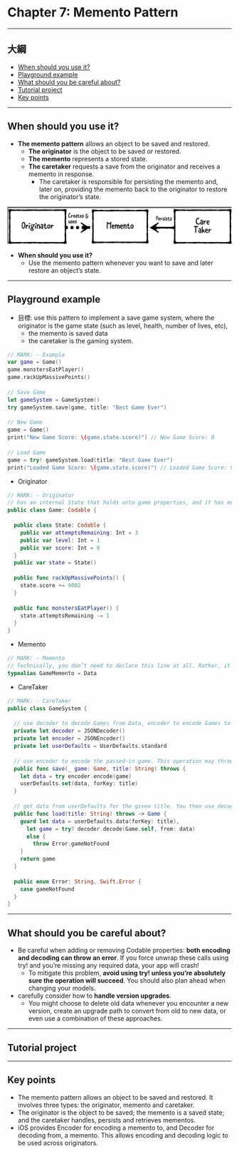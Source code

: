 # Chapter 7: Memento Pattern

------

## 大綱

- [When should you use it?](#1)
- [Playground example](#2)
- [What should you be careful about?](#3)
- [Tutorial project](#4)
- [Key points](#5)

------

<h2 id="1">When should you use it?</h2>

- **The memento pattern** allows an object to be saved and restored. 
  - **The originator** is the object to be saved or restored.
  - **The memento** represents a stored state.
  - **The caretaker** requests a save from the originator and receives a memento in response. 
    - The caretaker is responsible for persisting the memento and, later on, providing the memento back to the originator to restore the originator’s state.

![](../.gitbook/assets/38.png)

- **When should you use it?**
  - Use the memento pattern whenever you want to save and later restore an object’s state.


------

<h2 id="2">Playground example</h2>

- 目標: use this pattern to implement a save game system, where the originator is the game state (such as level, health, number of lives, etc), 
  - the memento is saved data
  - the caretaker is the gaming system.

```swift
// MARK: - Example
var game = Game()
game.monstersEatPlayer()
game.rackUpMassivePoints()

// Save Game
let gameSystem = GameSystem()
try gameSystem.save(game, title: "Best Game Ever")

// New Game
game = Game()
print("New Game Score: \(game.state.score)") // New Game Score: 0

// Load Game
game = try! gameSystem.load(title: "Best Game Ever")
print("Loaded Game Score: \(game.state.score)") // Loaded Game Score: 9002
```

- Originator

```swift
// MARK: - Originator
// has an internal State that holds onto game properties, and it has methods to handle in-game actions. You also declare Game and State conform to Codable.
public class Game: Codable {
  
  public class State: Codable {
    public var attemptsRemaining: Int = 3
    public var level: Int = 1
    public var score: Int = 0
  }
  public var state = State()
  
  public func rackUpMassivePoints() {
    state.score += 9002
  }
  
  public func monstersEatPlayer() {
    state.attemptsRemaining -= 1
  }
}
```

- Memento

```swift
// MARK: - Memento
// Technically, you don’t need to declare this line at all. Rather, it’s here to inform you the GameMemento is actually Data
typealias GameMemento = Data
```

- CareTaker

```swift
// MARK: - CareTaker
public class GameSystem {
  
  // use decoder to decode Games from Data, encoder to encode Games to Data, and userDefaults to persist Data to disk
  private let decoder = JSONDecoder()
  private let encoder = JSONEncoder()
  private let userDefaults = UserDefaults.standard
  
  // use encoder to encode the passed-in game. This operation may throw an error, so you must prefix it with try. You then save the resulting data under the given title within userDefaults.
  public func save(_ game: Game, title: String) throws {
    let data = try encoder.encode(game)
    userDefaults.set(data, forKey: title)
  }
  
  // get data from userDefaults for the given title. You then use decoder to decode the Game from the data. If either operation fails, you throw a custom error for Error.gameNotFound.
  public func load(title: String) throws -> Game {
    guard let data = userDefaults.data(forKey: title),
      let game = try? decoder.decode(Game.self, from: data)
      else {
        throw Error.gameNotFound
    }
    return game
  }
  
  public enum Error: String, Swift.Error {
    case gameNotFound
  }
}
```

------

<h2 id="3">What should you be careful about?</h2>

- Be careful when adding or removing Codable properties: **both encoding and decoding can throw an error**. If you force unwrap these calls using try! and you’re missing any required data, your app will crash!
  - To mitigate this problem, **avoid using try! unless you’re absolutely sure the operation will succeed**. You should also plan ahead when changing your models.
- carefully consider how to **handle version upgrades**. 
  - You might choose to delete old data whenever you encounter a new version, create an upgrade path to convert from old to new data, or even use a combination of these approaches.

------

<h2 id="4">Tutorial project</h2>



------

<h2 id="5">Key points</h2>

- The memento pattern allows an object to be saved and restored. It involves three types: the originator, memento and caretaker.
- The originator is the object to be saved; the memento is a saved state; and the caretaker handles, persists and retrieves mementos.
- iOS provides Encoder for encoding a memento to, and Decoder for decoding from, a memento. This allows encoding and decoding logic to be used across originators.